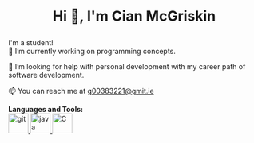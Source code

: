 <h1>
  <p align="center">
    <b> Hi 👋, I'm Cian McGriskin </b>
  </p>
</h1>
<p>
I'm a student!
<br>
🔭 I’m currently working on programming concepts.

🤝 I’m looking for help with personal development with my career path of software development.

📫 You can reach me at g00383221@gmit.ie

<b>Languages and Tools:</b>
<br>
<a href="https://git-scm.com/" rel="nofollow"> <img src="https://camo.githubusercontent.com/fbfcb9e3dc648adc93bef37c718db16c52f617ad055a26de6dc3c21865c3321d/68747470733a2f2f7777772e766563746f726c6f676f2e7a6f6e652f6c6f676f732f6769742d73636d2f6769742d73636d2d69636f6e2e737667" alt="git" width="40" height="40" data-canonical-src="https://www.vectorlogo.zone/logos/git-scm/git-scm-icon.svg" style="max-width: 100%;"> </a>
<a href="https://www.java.com/en/" rel="nofollow"> <img src="https://cdn.iconscout.com/icon/free/png-256/java-60-1174953.png" alt="java" width="40" height="40" data-canonical-src="https://cdn.iconscout.com/icon/free/png-256/java-60-1174953.png" style="max-width: 100%;">
<a href="https://www.cprogramming.com/" rel="nofollow"> <img src="https://www.clipartmax.com/png/full/240-2409409_c-programming-icon-c-programming-language-icon.png" alt="C" width="40" height="40" data-canonical-src="https://cdn.iconscout.com/icon/free/png-256/java-60-1174953.png" style="max-width: 100%;">
